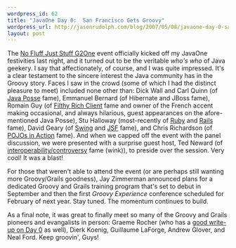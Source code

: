 ```yaml
--- 
wordpress_id: 62
title: "JavaOne Day 0:  San Francisco Gets Groovy"
wordpress_url: http://jasonrudolph.com/blog/2007/05/08/javaone-day-0-san-francisco-gets-groovy/
layout: post
---
```

The [No Fluff Just Stuff G2One](http://jasonrudolph.com/blog/2007/05/01/javaone-preloaded-a-groovygrails-special-event/) event officially kicked off my JavaOne festivities last night, and it turned out to be the veritable *who's who* of Java geekery.  I say that affectionately, of course, and I was quite impressed.  It's a clear testament to the sincere interest the Java community has in the Groovy story.  Faces I saw in the crowd (some of which I had the distinct pleasure to meet) included none other than:  Dick Wall and Carl Quinn (of [Java Posse](http://javaposse.com/) fame), Emmanuel Bernard (of Hibernate and JBoss fame), Romain Guy (of [Filthy Rich Client](http://www.amazon.com/Filthy-Rich-Clients-Developing-Applications/dp/0132413930/) fame and owner of the French accent making occasional, and always hilarious, guest appearances on the afore-mentioned Java Posse), Stu Halloway (most-recently of [Ruby](http://java.sun.com/javaone/sf/javauniversity.jsp#B4) and [Rails](http://www.relevancellc.com/search?q=rails) fame), David Geary (of [Swing](http://www.amazon.com/gp/product/0130796670/102-1594046-2231364?v=glance&n=283155&n=507846&s=books&v=glance) and [JSF](http://www.amazon.com/gp/product/0131463055/102-1594046-2231364?v=glance&n=283155&s=books&v=glance) fame), and Chris Richardson (of [POJOs in Action](http://www.amazon.com/dp/1932394583) fame).  And when we capped off the event with the panel discussion, we were presented with a surprise guest host, Ted Neward (of [interoperability/controversy](http://tssblog.techtarget.com/index.php/xmlweb-services/contract-first-or-code-first-design-part-1/) fame (wink)), to preside over the session.  Very cool!  It was a blast!

For those that weren't able to attend the event (or are perhaps still wanting more Groovy/Grails goodness), Jay Zimmerman announced plans for a dedicated Groovy and Grails training program that's set to debut in September and then the first *Groovy Experience* conference scheduled for February of next year.  Stay tuned.  The momentum continues to build.

As a final note, it was great to finally meet so many of the Groovy and Grails pioneers and evangalists in person:  Graeme Rocher (who has a [good write-up on Day 0](http://graemerocher.blogspot.com/2007/05/grails-us-tour-javaone-day-0-g2one.html) as well), Dierk Koenig, Guillaume LaForge, Andrew Glover, and Neal Ford.  Keep groovin', Guys!
